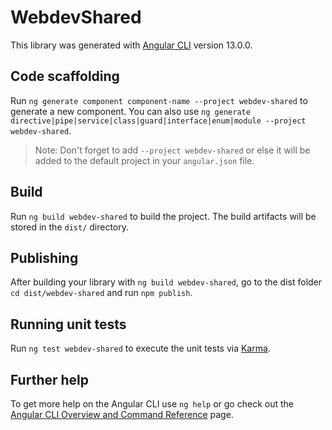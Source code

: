 # WebdevShared

This library was generated with [Angular CLI](https://github.com/angular/angular-cli) version 13.0.0.

## Code scaffolding

Run `ng generate component component-name --project webdev-shared` to generate a new component. You can also use `ng generate directive|pipe|service|class|guard|interface|enum|module --project webdev-shared`.
> Note: Don't forget to add `--project webdev-shared` or else it will be added to the default project in your `angular.json` file. 

## Build

Run `ng build webdev-shared` to build the project. The build artifacts will be stored in the `dist/` directory.

## Publishing

After building your library with `ng build webdev-shared`, go to the dist folder `cd dist/webdev-shared` and run `npm publish`.

## Running unit tests

Run `ng test webdev-shared` to execute the unit tests via [Karma](https://karma-runner.github.io).

## Further help

To get more help on the Angular CLI use `ng help` or go check out the [Angular CLI Overview and Command Reference](https://angular.io/cli) page.
